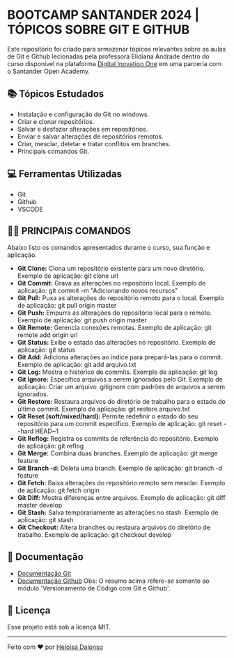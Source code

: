 # BOOTCAMP SANTANDER 2024 | TÓPICOS SOBRE GIT E GITHUB
Este repositório foi criado para armazenar tópicos relevantes sobre as aulas de Git e Github lecionadas pela professora Elidiana Andrade dentro do curso disponível na plataforma [Digital Inovation One](https://www.dio.me/) em uma parceria com o Santander Open Academy.

 ## 📚 Tópicos Estudados
 - Instalação e configuração do Git no windows.
 - Criar e clonar repositórios.
 - Salvar e desfazer alterações em repositórios.
 - Enviar e salvar alterações de repositórios remotos.
 - Criar, mesclar, deletar e tratar conflitos em branches.
 - Principais comandos Git.

 ## 💻 Ferramentas Utilizadas
 - Git
 - Github
 - VSCODE

 ## 👩‍💻 PRINCIPAIS COMANDOS
 Abaixo listo os comandos apresentados durante o curso, sua função e aplicação.
 
- **Git Clone:** Clona um repositório existente para um novo diretório.
Exemplo de aplicação: git clone url
- **Git Commit:** Grava as alterações no repositório local.
Exemplo de aplicação: git commit -m "Adicionando novos recursos"
- **Git Pull:** Puxa as alterações do repositório remoto para o local.
Exemplo de aplicação: git pull origin master
- **Git Push:** Empurra as alterações do repositório local para o remoto.
Exemplo de aplicação: git push origin master
- **Git Remote:** Gerencia conexões remotas.
Exemplo de aplicação: git remote add origin url
- **Git Status:** Exibe o estado das alterações no repositório.
Exemplo de aplicação: git status
- **Git Add:** Adiciona alterações ao índice para prepará-las para o commit.
Exemplo de aplicação: git add arquivo.txt
- **Git Log:** Mostra o histórico de commits.
Exemplo de aplicação: git log
- **Git Ignore:** Especifica arquivos a serem ignorados pelo Git.
Exemplo de aplicação: Criar um arquivo .gitignore com padrões de arquivos a serem ignorados.
- **Git Restore:** Restaura arquivos do diretório de trabalho para o estado do último commit.
Exemplo de aplicação: git restore arquivo.txt
- **Git Reset (soft/mixed/hard):** Permite redefinir o estado do seu repositório para um commit específico.
Exemplo de aplicação: git reset --hard HEAD~1
- **Git Reflog:** Registra os commits de referência do repositório.
Exemplo de aplicação: git reflog
- **Git Merge:** Combina duas branches.
Exemplo de aplicação: git merge feature
- **Git Branch -d:** Deleta uma branch.
Exemplo de aplicação: git branch -d feature
- **Git Fetch:** Baixa alterações do repositório remoto sem mesclar.
Exemplo de aplicação: git fetch origin
- **Git Diff:** Mostra diferenças entre arquivos.
Exemplo de aplicação: git diff master develop
- **Git Stash:** Salva temporariamente as alterações no stash.
Exemplo de aplicação: git stash
- **Git Checkout:** Altera branches ou restaura arquivos do diretório de trabalho.
Exemplo de aplicação: git checkout develop
 
 ## 📁 Documentação
 - [Documentação Git](https://git-scm.com/doc)
 - [Documentação Github](https://docs.github.com/pt)
Obs: O resumo acima refere-se somente ao módulo 'Versionamento de Código com Git e Github'.

## :memo: Licença

Esse projeto está sob a licença MIT.

---

Feito com ♥ por [Heloísa Dalonso](www.linkedin.com/in/heloisadalonso)

 
